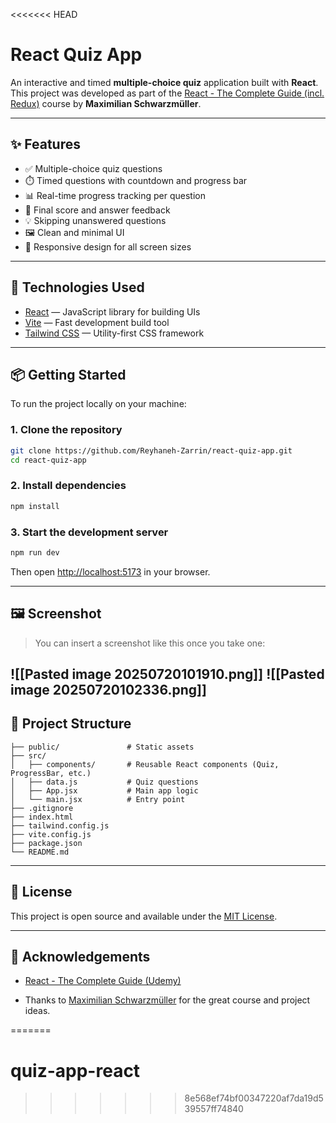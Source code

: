 <<<<<<< HEAD

# React Quiz App

An interactive and timed **multiple-choice quiz** application built with **React**.  
This project was developed as part of the [React - The Complete Guide (incl. Redux)](https://www.udemy.com/course/react-the-complete-guide-incl-redux/) course by **Maximilian Schwarzmüller**.

---

## ✨ Features

- ✅ Multiple-choice quiz questions
- ⏱️ Timed questions with countdown and progress bar
- 📊 Real-time progress tracking per question
- 🎯 Final score and answer feedback
- 💡 Skipping unanswered questions
- 🖼️ Clean and minimal UI
- 📱 Responsive design for all screen sizes

---

## 🚀 Technologies Used

- [React](https://reactjs.org/) — JavaScript library for building UIs  
- [Vite](https://vitejs.dev/) — Fast development build tool  
- [Tailwind CSS](https://tailwindcss.com/) — Utility-first CSS framework

---

## 📦 Getting Started

To run the project locally on your machine:

### 1. Clone the repository

```bash
git clone https://github.com/Reyhaneh-Zarrin/react-quiz-app.git
cd react-quiz-app
````

### 2. Install dependencies

```bash
npm install
```

### 3. Start the development server

```bash
npm run dev
```

Then open [http://localhost:5173](http://localhost:5173) in your browser.

---

## 🖼️ Screenshot


> You can insert a screenshot like this once you take one:

![[Pasted image 20250720101910.png]]
![[Pasted image 20250720102336.png]]
---

## 📁 Project Structure

```
├── public/               # Static assets
├── src/                 
│   ├── components/       # Reusable React components (Quiz, ProgressBar, etc.)
│   ├── data.js           # Quiz questions
│   ├── App.jsx           # Main app logic
│   └── main.jsx          # Entry point
├── .gitignore
├── index.html
├── tailwind.config.js
├── vite.config.js
├── package.json
└── README.md
```

---

## 🔐 License

This project is open source and available under the [MIT License](https://opensource.org/licenses/MIT).

---

## 🙌 Acknowledgements

- [React - The Complete Guide (Udemy)](https://www.udemy.com/course/react-the-complete-guide-incl-redux/)
    
- Thanks to [Maximilian Schwarzmüller](https://github.com/maxschwarzmueller) for the great course and project ideas.
    
=======
# quiz-app-react
>>>>>>> 8e568ef74bf00347220af7da19d539557ff74840

